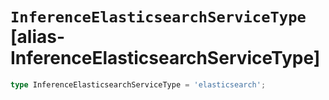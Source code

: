 # `InferenceElasticsearchServiceType` [alias-InferenceElasticsearchServiceType]
```typescript
type InferenceElasticsearchServiceType = 'elasticsearch';
```
